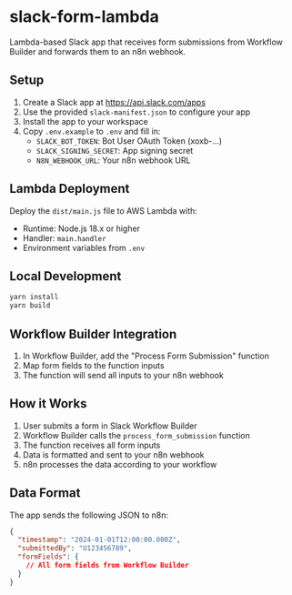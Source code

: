 # slack-form-lambda

Lambda-based Slack app that receives form submissions from Workflow Builder and forwards them to an n8n webhook.

## Setup

1. Create a Slack app at https://api.slack.com/apps
2. Use the provided `slack-manifest.json` to configure your app
3. Install the app to your workspace
4. Copy `.env.example` to `.env` and fill in:
   - `SLACK_BOT_TOKEN`: Bot User OAuth Token (xoxb-...)
   - `SLACK_SIGNING_SECRET`: App signing secret
   - `N8N_WEBHOOK_URL`: Your n8n webhook URL

## Lambda Deployment

Deploy the `dist/main.js` file to AWS Lambda with:
- Runtime: Node.js 18.x or higher
- Handler: `main.handler`
- Environment variables from `.env`

## Local Development

```bash
yarn install
yarn build
```

## Workflow Builder Integration

1. In Workflow Builder, add the "Process Form Submission" function
2. Map form fields to the function inputs
3. The function will send all inputs to your n8n webhook

## How it Works

1. User submits a form in Slack Workflow Builder
2. Workflow Builder calls the `process_form_submission` function
3. The function receives all form inputs
4. Data is formatted and sent to your n8n webhook
5. n8n processes the data according to your workflow

## Data Format

The app sends the following JSON to n8n:

```json
{
  "timestamp": "2024-01-01T12:00:00.000Z",
  "submittedBy": "U123456789",
  "formFields": {
    // All form fields from Workflow Builder
  }
}
```